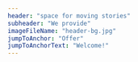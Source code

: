 ```yaml
---
header: "space for moving stories"
subheader: "We provide"
imageFileName: "header-bg.jpg"
jumpToAnchor: "Offer"
jumpToAnchorText: "Welcome!"
---
```

